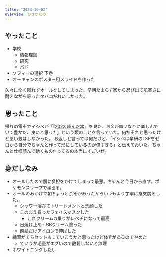 ```yaml
---
title: "2023-10-02"
overview: ひさかたの
---
```


## やったこと

- 学校
  - 情報理論
  - 研究
  - バド
- ソフィーの選択 下巻
- オーキャンのポスター用スライドを作った

久々に全く眠れずオールをしてしまった。早朝たまらず家から忍び出て肌寒さに耐えながら吸ったタバコがおいしかった。

## 思ったこと

帰りの電車でイシベが「『[2023 読んだ本](https://scrapbox.io/lemonadern/2023_%E8%AA%AD%E3%82%93%E3%81%A0%E6%9C%AC)』を見た。お金が無いなりに楽しんでいて豊かだ、良いと思った」という類のことを言っていた。何だそれと思ったけど悪い気はしなかった。
お返しと言っては何だけど、「イシベは卒研のLSPをゼロから自分でちゃんと作って形にしているのが偉すぎる」と伝えておいた。ちゃんと仕様読んで動くもの作ってるの本当にすごいぜ。

## 身だしなみ

- オールしたので肌に負担をかけてしまって最悪。ちゃんと今日から直す。ポケモンスリープで頑張る。
- オールのおかげで朝ちょっと余裕があったからいつもより丁寧に身支度をした。
  - シャワー浴びてトリートメントと洗顔した
  - このまえ買ったフェイスマスクした
    - これクリームの乗りがレベチになって最高
  - 日焼け止め・BBクリーム塗った
  - 前髪だけアイロンで伸ばした
- 練習がてらセットもしていこうかと思ったけど体育があるのでやめた
  - ていうか毛量がエグいので散髪しないと無理
- ホワイトニングしたい
